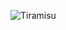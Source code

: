 ![Tiramisu](https://media.istockphoto.com/id/1422163265/photo/tiramisu.jpg?s=2048x2048&w=is&k=20&c=pyFBEw3fRsxc7DFaI4YLRrXbq8gsIWXGy8utcAY6AWs=)